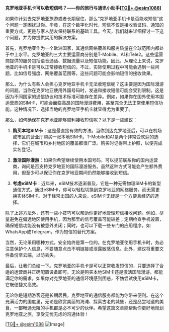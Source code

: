 **克罗地亚手机卡可以收短信吗？——你的旅行与通讯小助手[[TG💪+ @esim1088](https://t.me/s/esim1088)]**

如果你计划去克罗地亚旅游或者长期居住，那么“克罗地亚手机卡是否能收短信”这个问题一定困扰过你。毕竟，在这个数字化时代，短信不仅是接收验证码、通知的重要方式，更是与家人朋友保持联系的基础工具。今天，我们就来详细探讨一下这个问题，并为你提供实用的解决方案。

首先，克罗地亚作为一个欧洲国家，其通信网络覆盖和服务质量在全球范围内都处于中上水平。克罗地亚的三大主要运营商分别是T-Mobile、A1和Tele2。这些运营商提供的服务包括语音通话、数据流量以及短信功能。因此，从理论上来说，克罗地亚的手机卡是可以正常接收短信的。不过，实际使用过程中可能会遇到一些问题，比如信号强度、网络覆盖范围等，这些问题可能会影响短信的接收效果。

那么，为什么有些人会担心克罗地亚手机卡无法收短信呢？这主要是因为国际漫游的问题。当你在克罗地亚使用外国号码时，发送和接收短信可能会受到限制。这是因为不同国家的通信协议和技术标准可能存在差异。例如，如果你在国外使用本国运营商的SIM卡，可能会面临高昂的国际漫游费用，甚至完全无法正常使用短信功能。这种情况下，选择当地的克罗地亚手机卡就显得尤为重要了。

那么，如何确保在克罗地亚能够顺利接收短信呢？以下是一些建议：

1. **购买本地SIM卡**：这是最直接有效的方法。当你到达克罗地亚后，可以在机场或市区的营业厅购买一张本地SIM卡。T-Mobile和A1是两个非常受欢迎的选择，它们在城市和乡村地区的覆盖都很广泛。购买时记得带上护照，以便完成实名登记。

2. **激活国际漫游**：如果你希望继续使用本国号码，可以提前联系你的国内运营商，询问是否支持克罗地亚的国际漫游服务。虽然这种方式可能会产生额外费用，但至少可以保证你在克罗地亚期间仍然能够接收到短信。

3. **考虑eSIM卡**：近年来，eSIM技术逐渐普及，它是一种无需物理SIM卡的新型通信方式。通过eSIM卡，你可以轻松切换到克罗地亚的网络服务，而无需更换实体SIM卡。对于经常出国的人来说，eSIM卡无疑是一个方便且经济的选择。

除了上述方法外，还有一些小技巧可以帮助你更好地管理短信接收问题。例如，尽量避免在偏远地区使用手机，因为那里的信号覆盖可能较差；定期检查手机设置，确保短信功能没有被意外关闭；同时，也可以下载一些专门的应用程序，如WhatsApp或Telegram，作为短信的替代方案。

当然，无论采用哪种方式，安全始终是第一位的。在克罗地亚使用手机卡时，务必注意保护个人信息，不要随意点击不明链接或泄露敏感信息。此外，建议将重要文件备份至云端，以防丢失。

最后，让我们总结一下。克罗地亚的手机卡是可以正常收发短信的，只要选择了合适的运营商并正确配置设备即可。无论是购买本地SIM卡还是激活国际漫游，都能满足你的需求。如果你对克罗地亚的通信环境感到困惑，不妨尝试使用eSIM卡，它既便捷又高效。

无论你是短期游客还是长期居民，克罗地亚的通信服务都能为你带来便利。在这个充满活力的国度里，无论是欣赏美丽的海滩、探索古老的城堡，还是品尝地道的美食，一部畅通无阻的手机都是必不可少的伙伴。希望这篇文章能帮助你更好地规划克罗地亚之旅，享受无忧无虑的沟通体验！

[[TG💪+ @esim1088](https://t.me/s/esim1088) ![Image](https://i.postimg.cc/4NQfJmqS/Snipaste-2025-05-13-00-14-12.png)]